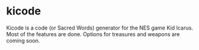 kicode
======

Kicode is a code (or Sacred Words) generator for the NES game Kid Icarus. Most of the features are done. Options for treasures and weapons are coming soon.